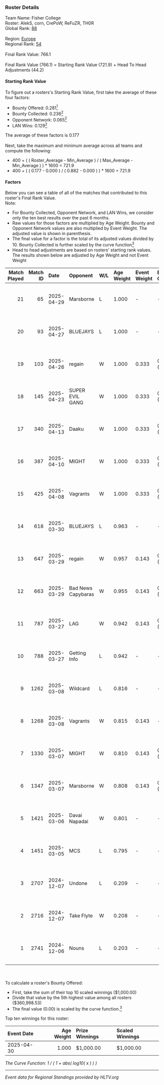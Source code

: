 ### Roster Details<br />
Team Name: Fisher College<br />
Roster: AlekS, corn, CrePoW, ReFuZR, TH0R<br />
Global Rank: [88](../../standings_global_2025_05_05.md)<br />
<br />
Region: [Europe]( ../../standings_europe_2025_05_05.md)<br />
Regional Rank: [54]( ../../standings_europe_2025_05_05.md)<br />
<br />
Final Rank Value:  766.1<br />
<br />
Final Rank Value (766.1) = Starting Rank Value (721.9) + Head To Head Adjustments (44.2)<br />

#### Starting Rank Value<br />
To figure out a rosters's Starting Rank Value, first take the average of these four factors:<br />
- Bounty Offered: 0.281[<sup>1</sup>](#table2)
- Bounty Collected: 0.236[<sup>2</sup>](#table1)
- Opponent Network: 0.065[<sup>2</sup>](#table1)
- LAN Wins: 0.129[<sup>2</sup>](#table1)

The average of these factors is 0.177<br />
<br />
Next, take the maximum and minimum average across all teams and compute the following:<br />
- 400 + ( ( Roster_Average - Min_Average ) / ( Max_Average - Min_Average ) ) * 1600 = 721.9
- 400 + ( ( 0.177 - 0.000 ) / ( 0.882 - 0.000 ) ) * 1600 = 721.9


#### Factors<br />
Below you can see a table of all of the matches that contributed to this roster's Final Rank Value.<br />
Note:<br />

- For Bounty Collected, Opponent Network, and LAN Wins, we consider only the ten best results over the past 6 months.
- Raw values for those factors are multiplied by Age Weight. Bounty and Opponent Network values are also multiplied by Event Weight. The adjusted value is shown in parenthesis.
- The final value for a factor is the total of its adjusted values divided by 10. Bounty Collected is further scaled by the curve function[<sup>3</sup>](#curveFunction)
- Head to head adjustments are based on rosters' starting rank values. The results shown below are adjusted by Age Weight and not Event Weight
<span id="table1"></span><br />


| Match Played | Match ID | Date       | Opponent           | W/L | Age Weight | Event Weight | Bounty Collected | Opponent Network | LAN Wins  | H2H Adj. | Roster                            |
| -: | -: | :- | :- | :- | :- | :- | :- | :- | :- | -: | :- |
|           21 |       65 | 2025-04-29 | Marsborne          | L   | 1.000      | -            | -                | -                | -         |   -12.89 | AlekS, corn, CrePoW, ReFuZR, TH0R |
|           20 |       93 | 2025-04-27 | BLUEJAYS           | L   | 1.000      | -            | -                | -                | -         |    -9.12 | AlekS, corn, CrePoW, ReFuZR, TH0R |
|           19 |      103 | 2025-04-26 | regain             | W   | 1.000      | 0.333        | 0.002 (0.001)    | 0.138 (0.046)    | 1 (1.000) |     5.93 | AlekS, corn, CrePoW, ReFuZR, TH0R |
|           18 |      145 | 2025-04-23 | SUPER EVIL GANG    | W   | 1.000      | 0.333        | 0.003 (0.001)    | 0.333 (0.111)    | 0 (0.000) |     9.21 | AlekS, corn, CrePoW, ReFuZR, TH0R |
|           17 |      340 | 2025-04-13 | Daaku              | W   | 1.000      | 0.333        | 0.000 (0.000)    | 0.154 (0.051)    | 0 (0.000) |     8.55 | AlekS, corn, CrePoW, ReFuZR, TH0R |
|           16 |      387 | 2025-04-10 | MIGHT              | W   | 1.000      | 0.333        | 0.003 (0.001)    | 0.450 (0.150)    | 0 (0.000) |    13.29 | AlekS, corn, CrePoW, ReFuZR, TH0R |
|           15 |      425 | 2025-04-08 | Vagrants           | W   | 1.000      | 0.333        | 0.000 (0.000)    | 0.244 (0.081)    | 0 (0.000) |     7.50 | AlekS, corn, CrePoW, ReFuZR, TH0R |
|           14 |      618 | 2025-03-30 | BLUEJAYS           | L   | 0.963      | -            | -                | -                | -         |    -6.76 | AlekS, corn, CrePoW, ReFuZR, TH0R |
|           13 |      647 | 2025-03-29 | regain             | W   | 0.957      | 0.143        | 0.002 (0.000)    | -                | 0 (0.000) |     6.93 | AlekS, corn, CrePoW, ReFuZR, TH0R |
|           12 |      663 | 2025-03-29 | Bad News Capybaras | W   | 0.955      | 0.143        | 0.000 (0.000)    | 0.279 (0.038)    | 0 (0.000) |     6.66 | AlekS, corn, CrePoW, ReFuZR, TH0R |
|           11 |      787 | 2025-03-27 | LAG                | W   | 0.942      | 0.143        | 0.002 (0.000)    | 0.161 (0.022)    | 0 (0.000) |    11.18 | AlekS, corn, CrePoW, ReFuZR, TH0R |
|           10 |      788 | 2025-03-27 | Getting Info       | L   | 0.942      | -            | -                | -                | -         |   -10.03 | AlekS, corn, CrePoW, ReFuZR, TH0R |
|            9 |     1262 | 2025-03-08 | Wildcard           | L   | 0.816      | -            | -                | -                | -         |    -3.23 | AlekS, corn, CrePoW, ReFuZR, tatm |
|            8 |     1268 | 2025-03-08 | Vagrants           | W   | 0.815      | 0.143        | -                | 0.244 (0.028)    | 0 (0.000) |     6.54 | AlekS, corn, CrePoW, ReFuZR, tatm |
|            7 |     1330 | 2025-03-07 | MIGHT              | W   | 0.810      | 0.143        | 0.003 (0.000)    | 0.450 (0.052)    | -         |    11.65 | AlekS, corn, CrePoW, ReFuZR, tatm |
|            6 |     1347 | 2025-03-07 | Marsborne          | W   | 0.808      | 0.143        | 0.019 (0.002)    | 0.568 (0.066)    | -         |    17.44 | AlekS, corn, CrePoW, ReFuZR, tatm |
|            5 |     1421 | 2025-03-06 | Davai Napadai      | W   | 0.801      | -            | -                | -                | -         |     3.91 | AlekS, corn, CrePoW, ReFuZR, tatm |
|            4 |     1451 | 2025-03-05 | MCS                | L   | 0.795      | -            | -                | -                | -         |   -16.28 | AlekS, corn, CrePoW, ReFuZR, tatm |
|            3 |     2707 | 2024-12-07 | Undone             | L   | 0.209      | -            | -                | -                | -         |    -4.14 | AlekS, corn, CrePoW, ReFuZR, tatm |
|            2 |     2716 | 2024-12-07 | Take Flyte         | W   | 0.208      | -            | -                | -                | 1 (0.208) |     1.62 | AlekS, corn, CrePoW, ReFuZR, tatm |
|            1 |     2741 | 2024-12-06 | Nouns              | L   | 0.203      | -            | -                | -                | -         |    -3.77 | AlekS, corn, CrePoW, ReFuZR, tatm |

<br />
<span id="table2"></span><br />
To calculate a roster's Bounty Offered:<br />

- First, take the sum of their top 10 scaled winnings ($1,000.00)
- Divide that value by the 5th highest value among all rosters ($360,998.53)
- The final value (0.00) is scaled by the curve function.[<sup>3</sup>](#curveFunction)

Top ten winnings for this roster:<br />

| Event Date | Age Weight | Prize Winnings | Scaled Winnings |
| :- | -: | :- | :- |
| 2025-04-30 |      1.000 | $1,000.00      | $1,000.00       |


<span id="curveFunction"></span>_The Curve Function: 1 / ( 1 + abs( log10( x ) ) )_<br />

---
_Event data for Regional Standings provided by HLTV.org_<br />
